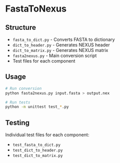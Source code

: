 # FastaToNexus

## Structure
- `fasta_to_dict.py` - Converts FASTA to dictionary
- `dict_to_header.py` - Generates NEXUS header
- `dict_to_matrix.py` - Generates NEXUS matrix
- `fasta2nexus.py` - Main conversion script
- Test files for each component

## Usage
```bash
# Run conversion
python fasta2nexus.py input.fasta > output.nex

# Run tests
python -m unittest test_*.py
```

## Testing
Individual test files for each component:
- `test_fasta_to_dict.py`
- `test_dict_to_header.py`
- `test_dict_to_matrix.py`
